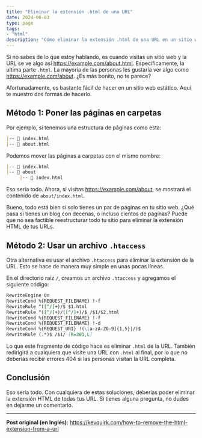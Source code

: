 ```yaml
---
title: "Eliminar la extensión .html de una URL"
date: 2024-06-03
type: page
tags: 
- "html"
description: "Cómo eliminar la extensión .html de una URL en un sitio web estático."
---
```


Si no sabes de lo que estoy hablando, es cuando visitas un sitio web y la URL se ve algo así https://example.com/about.html. Específicamente, la ultima parte `.html`. La mayoría de las personas les gustaría ver algo como https://example.com/about. ¿Es más bonito, no te parece?

Afortunadamente, es bastante fácil de hacer en un sitio web estático. Aquí te muestro dos formas de hacerlo.

## Método 1: Poner las páginas en carpetas

Por ejemplo, si tenemos una estructura de páginas como esta:

```markdown
|-- 📄 index.html
|-- 📄 about.html
```

Podemos mover las páginas a carpetas con el mismo nombre:

```markdown
|-- 📄 index.html
|-- 📁 about
     |-- 📄 index.html
```

Eso sería todo. Ahora, si visitas https://example.com/about, se mostrará el contenido de `about/index.html`.

Bueno, todo está bien si solo tienes un par de páginas en tu sitio web. ¿Qué pasa si tienes un blog con decenas, o incluso cientos de páginas? Puede que no sea factible reestructurar todo tu sitio para eliminar la extensión HTML de tus URLs.

## Método 2: Usar un archivo `.htaccess`


Otra alternativa es usar el archivo `.htaccess` para eliminar la extensión de la URL. Esto se hace de manera muy simple en unas pocas líneas.

En el directorio raíz `/`, creamos un archivo `.htaccess` y agregamos el siguiente código:


```markdown
RewriteEngine On
RewriteCond %{REQUEST_FILENAME} !-f
RewriteRule ^([^/]+)/$ $1.html
RewriteRule ^([^/]+)/([^/]+)/$ /$1/$2.html
RewriteCond %{REQUEST_FILENAME} !-f
RewriteCond %{REQUEST_FILENAME} !-d
RewriteCond %{REQUEST_URI} !(\[a-zA-Z0-9]{1,5}|/)$
RewriteRule (.*)$ /$1/ [R=301,L]
```
Lo que este fragmento de código hace es eliminar `.html` de la URL. También redirigirá a cualquiera que visite una URL con `.html` al final, por lo que no deberías recibir errores 404 si las personas visitan la URL completa.

## Conclusión

Eso sería todo. Con cualquiera de estas soluciones, deberías poder eliminar la extensión HTML de todas tus URL. Si tienes alguna pregunta, no dudes en dejarme un comentario.

---

**Post original (en Inglés)**: https://kevquirk.com/how-to-remove-the-html-extension-from-a-url